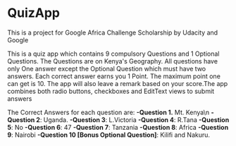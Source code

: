 # QuizApp
This is a project for Google Africa Challenge Scholarship by Udacity and Google

This is a quiz app which contains 9 compulsory Questions and 1 Optional Questions.
The Questions are on Kenya's Geography. All questions have only One answer except the Optional Question which must have two answers.
Each correct answer earns you 1 Point. The maximum point one can get is 10. 
The app will also leave a remark based on your score.The app combines both radio buttons, checkboxes and EditText views to submit answers

The Correct Answers for each question are:
**-Question 1.** Mt. Kenya\n
**-Question 2**: Uganda.
**-Question 3**: L.Victoria
**-Question 4**: R.Tana
**-Question 5**: No
**-Question 6**: 47
**-Question 7**: Tanzania
**-Question 8**: Africa
**-Question 9**: Nairobi
**-Question 10 [Bonus Optional Question]**: Kilifi and Nakuru. 


